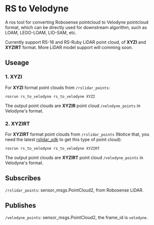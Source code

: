 # RS to Velodyne
A ros tool for converting Robosense pointcloud to Velodyne pointcloud format, which can be directly used for downstream algorithm, such as LOAM, LEGO-LOAM, LIO-SAM, etc.

Currently support RS-16 and RS-Ruby LiDAR point cloud, of **XYZI** and **XYZIRT** format. More LiDAR model support will comming soon. 
## Useage

### 1. XYZI
For **XYZI** format point clouds from `/rslidar_points`:
```
rosrun rs_to_velodyne rs_to_velodyne XYZI
``` 
The output point clouds are **XYZIR** point cloud `/velodyne_points` in Velodyne's format.

### 2. XYZIRT
For **XYZIRT** format point clouds from `/rslidar_points` (Notice that, you need the latest 
[rslidar_sdk](https://github.com/RoboSense-LiDAR/rslidar_sdk) to get this type of point cloud):
```
rosrun rs_to_velodyne rs_to_velodyne XYZIRT
``` 
The output point clouds are **XYZIRT** point cloud `/velodyne_points` in Velodyne's format.


## Subscribes
`/rslidar_points`: sensor_msgs.PointCloud2, from Robosense LiDAR.

## Publishes
`/velodyne_points`: sensor_msgs.PointCloud2, the frame_id is `velodyne`.